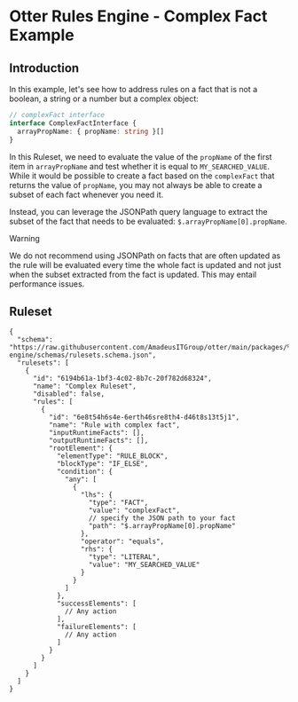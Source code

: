 # Otter Rules Engine - Complex Fact Example

## Introduction

In this example, let's see how to address rules on a fact that is not a boolean, a string or a number but a complex
object:

```typescript
// complexFact interface
interface ComplexFactInterface {
  arrayPropName: { propName: string }[]
}
```

In this Ruleset, we need to evaluate the value of the `propName` of the first item in `arrayPropName` and test
whether it is equal to `MY_SEARCHED_VALUE`.
While it would be possible to create a fact based on the `complexFact` that returns the value of `propName`,
you may not always be able to create a subset of each fact whenever you need it.

Instead, you can leverage the JSONPath query language to extract the subset of the fact that needs to be evaluated:
`$.arrayPropName[0].propName`.

> [!WARNING]
> We do not recommend using JSONPath on facts that are often updated as the rule will be evaluated every time the whole
> fact is updated and not just when the subset extracted from the fact is updated.
> This may entail performance issues.

## Ruleset

```json5
{
  "schema": "https://raw.githubusercontent.com/AmadeusITGroup/otter/main/packages/%40o3r/rules-engine/schemas/rulesets.schema.json",
  "rulesets": [
    {
      "id": "6194b61a-1bf3-4c02-8b7c-20f782d68324",
      "name": "Complex Ruleset",
      "disabled": false,
      "rules": [
        {
          "id": "6e8t54h6s4e-6erth46sre8th4-d46t8s13t5j1",
          "name": "Rule with complex fact",
          "inputRuntimeFacts": [],
          "outputRuntimeFacts": [],
          "rootElement": {
            "elementType": "RULE_BLOCK",
            "blockType": "IF_ELSE",
            "condition": {
              "any": [
                {
                  "lhs": {
                    "type": "FACT",
                    "value": "complexFact",
                    // specify the JSON path to your fact
                    "path": "$.arrayPropName[0].propName"
                  },
                  "operator": "equals",
                  "rhs": {
                    "type": "LITERAL",
                    "value": "MY_SEARCHED_VALUE"
                  }
                }
              ]
            },
            "successElements": [
              // Any action
            ],
            "failureElements": [
              // Any action
            ]
          }
        }
      ]
    }
  ]
}
```
